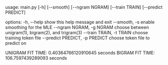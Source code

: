 usage: main.py [-h] [--smooth] [--ngram NGRAM] [--train TRAIN] [--predict PREDICT]

options:
  -h, --help            show this help message and exit
  --smooth, -s          enable smoothing for the MLE
  --ngram NGRAM, -g NGRAM
                        choose between unigram(1), bigram(2), and trigram(3)
  --train TRAIN, -t TRAIN
                        choose training token file
  --predict PREDICT, -p PREDICT
                        choose token file to predict on

UNIGRAM FIT TIME: 0.40364766120910645 seconds
BIGRAM FIT TIME: 106.7597439289093 seconds
